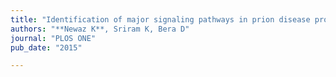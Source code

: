 ```yaml
---
title: "Identification of major signaling pathways in prion disease progression using network analysis"
authors: "**Newaz K**, Sriram K, Bera D"
journal: "PLOS ONE"
pub_date: "2015"

---
```

